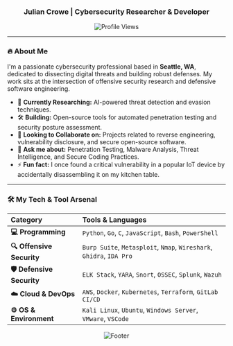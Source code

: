 
<h3 align="center">Julian Crowe | Cybersecurity Researcher & Developer</h3>

<p align="center">
  <img src="https://komarev.com/ghpvc/?username=ifkejnd881827&label=Profile%20Views&color=0e75b6&style=flat" alt="Profile Views" />
</p>

---

### 🔥 **About Me**

I'm a passionate cybersecurity professional based in **Seattle, WA**, dedicated to dissecting digital threats and building robust defenses. My work sits at the intersection of offensive security research and defensive software engineering.

*   🔭 **Currently Researching:** AI-powered threat detection and evasion techniques.
*   🛠️ **Building:** Open-source tools for automated penetration testing and security posture assessment.
*   👯 **Looking to Collaborate on:** Projects related to reverse engineering, vulnerability disclosure, and secure open-source software.
*   💬 **Ask me about:** Penetration Testing, Malware Analysis, Threat Intelligence, and Secure Coding Practices.
*   ⚡ **Fun fact:** I once found a critical vulnerability in a popular IoT device by accidentally disassembling it on my kitchen table.

---

### 🛠️ **My Tech & Tool Arsenal**

| Category | Tools & Languages |
|:---------|:------------------|
| **💻 Programming** | `Python`, `Go`, `C`, `JavaScript`, `Bash`, `PowerShell` |
| **🔍 Offensive Security** | `Burp Suite`, `Metasploit`, `Nmap`, `Wireshark`, `Ghidra`, `IDA Pro` |
| **🛡️ Defensive Security** | `ELK Stack`, `YARA`, `Snort`, `OSSEC`, `Splunk`, `Wazuh` |
| **☁️ Cloud & DevOps** | `AWS`, `Docker`, `Kubernetes`, `Terraform`, `GitLab CI/CD` |
| **⚙️ OS & Environment** | `Kali Linux`, `Ubuntu`, `Windows Server`, `VMware`, `VSCode` |

<p align="center">
  <img src="https://raw.githubusercontent.com/Trilokia/Trilokia/379277808c61ef204768a61bbc5d25bc7798ccf1/bottom_header.svg" alt="Footer" />
</p>
